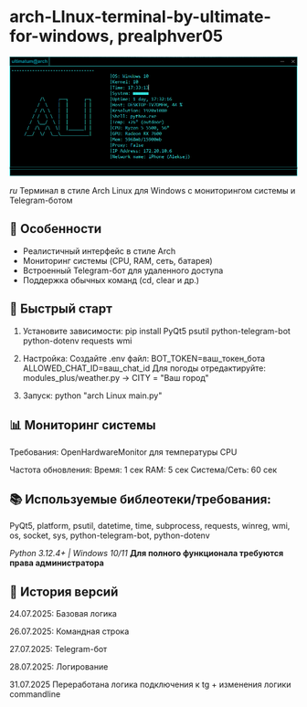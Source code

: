 # arch-LInux-terminal-by-ultimate-for-windows, prealphver05
![Terminal Screenshot](scrns.png) 

*ru* 
Терминал в стиле Arch Linux для Windows с мониторингом системы и Telegram-ботом

## 📌 Особенности
- Реалистичный интерфейс в стиле Arch
- Мониторинг системы (CPU, RAM, сеть, батарея)
- Встроенный Telegram-бот для удаленного доступа
- Поддержка обычных команд (cd, clear и др.)

## 🚀 Быстрый старт

1. Установите зависимости:
pip install PyQt5 psutil python-telegram-bot python-dotenv requests wmi

2. Настройка:
Создайте .env файл:
BOT_TOKEN=ваш_токен_бота
ALLOWED_CHAT_ID=ваш_chat_id
Для погоды отредактируйте: modules_plus/weather.py -> CITY = "Ваш город"

3. Запуск:
python "arch Linux main.py"
  
## 📊 Мониторинг системы

Требования: OpenHardwareMonitor для температуры CPU

Частота обновления:
Время: 1 сек
RAM: 5 сек
Система/Сеть: 60 сек

## 📚 Используемые библеотеки/требования:
PyQt5, platform, psutil, datetime, time, 
subprocess, requests, winreg, wmi, os, 
socket, sys, python-telegram-bot, python-dotenv

*Python 3.12.4+ | Windows 10/11*
**Для полного функционала требуются права администратора**

## 📅 История версий
24.07.2025: Базовая логика

26.07.2025: Командная строка

27.07.2025: Telegram-бот

28.07.2025: Логирование

31.07.2025 Переработана логика подключения к tg + изменения логики commandline


